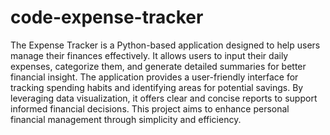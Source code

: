 # code-expense-tracker
The Expense Tracker is a Python-based application designed to help users manage their finances effectively. It allows users to input their daily expenses, categorize them, and generate detailed summaries for better financial insight. The application provides a user-friendly interface for tracking spending habits and identifying areas for potential savings. By leveraging data visualization, it offers clear and concise reports to support informed financial decisions. This project aims to enhance personal financial management through simplicity and efficiency.
